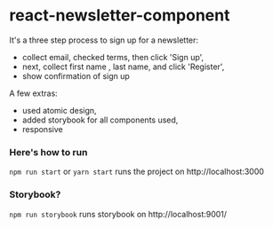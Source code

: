 # react-newsletter-component
It's a three step process to sign up for a newsletter:
  - collect email, checked terms, then click 'Sign up',
  - next, collect first name , last name, and click 'Register',
  - show confirmation of sign up

A few extras:
 - used atomic design,
 - added storybook for all components used,
 - responsive


 ### Here's how to run

 `npm run start` or `yarn start` runs the project on http://localhost:3000

 ### Storybook?

 `npm run storybook` runs storybook on http://localhost:9001/
